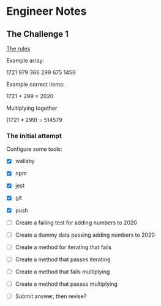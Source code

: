 # Engineer Notes

## The Challenge 1

[The rules](https://adventofcode.com/2020/day/1)

Example array:

1721
979
366
299
675
1456

Example correct items:

1721 + 299 = 2020

Multiplying together

(1721 \* 299) = 514579

### The initial attempt

Configure some tools:

- [x] wallaby
- [x] npm
- [x] jest
- [x] git
- [x] push

- [ ] Create a failing test for adding numbers to 2020
- [ ] Create a dummy data passing adding numbers to 2020

- [ ] Create a method for iterating that fails
- [ ] Create a method that passes iterating

- [ ] Create a method that fails multiplying
- [ ] Create a method that passes multiplying

- [ ] Submit answer, then revise?
